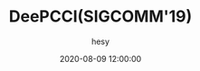 ---
layout:     post
title: DeePCCI(SIGCOMM'19)
date:       2020-08-09 12:00:00
author:     "hesy"
catalog: True
category: PaperReading
toc: True
tags: 
    - Network
    - Reinforcement Learning
    - Congestion Control
description: RL+CC
---